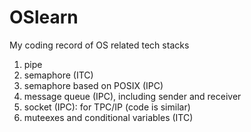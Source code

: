 # OSlearn
My coding record of OS related tech stacks 
1. pipe 
2. semaphore (ITC)
3. semaphore based on POSIX (IPC)
4. message queue (IPC), including sender and receiver
5. socket (IPC): for TPC/IP (code is similar)
6. muteexes and conditional variables (ITC)